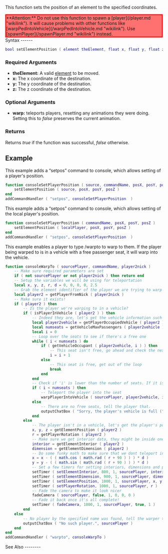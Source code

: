 This function sets the position of an element to the specified coordinates.

<div style="background: #FF7070; border: 3px solid #FF0000;">
**Attention:** Do not use this function to spawn a [player](/player.md "wikilink"). It will cause problems with other functions like [warpPedIntoVehicle](/warpPedIntoVehicle.md "wikilink").
Use [spawnPlayer](/spawnPlayer.md "wikilink") instead.

</div>
Syntax
------

``` lua
bool setElementPosition ( element theElement, float x, float y, float z [, bool warp = true ] )  
```

### Required Arguments

-   **theElement:** A valid [element](/element.md "wikilink") to be moved.
-   **x:** The x coordinate of the destination.
-   **y:** The y coordinate of the destination.
-   **z:** The z coordinate of the destination.

### Optional Arguments

-   **warp:** teleports players, resetting any animations they were doing. Setting this to *false* preserves the current animation.

### Returns

Returns *true* if the function was successful, *false* otherwise.

Example
-------

<section name="Example 1" class="server" show="true">
This example adds a “setpos” command to console, which allows setting of a player's position.

``` lua
function consoleSetPlayerPosition ( source, commandName, posX, posY, posZ )
    setElementPosition ( source, posX, posY, posZ )
end
addCommandHandler ( "setpos", consoleSetPlayerPosition  )
```

</section>
<section name="Example 2" class="client" show="false">
This example adds a “setpos” command to console, which allows setting of the local player's position.

``` lua
function consoleSetPlayerPosition ( commandName, posX, posY, posZ )
    setElementPosition ( localPlayer, posX, posY, posZ )
end
addCommandHandler ( "setpos", consoleSetPlayerPosition  )
```

</section>
<section name="Example 3" class="server" show="false">
This example enables a player to type /warpto <playername> to warp to them. If the player being warped to is in a vehicle with a free passenger seat, it will warp into the vehicle.

``` lua
function consoleWarpTo ( sourcePlayer, commandName, player2nick )
    -- Make sure required parameters are set
    if ( not sourcePlayer or not player2nick ) then return end
    -- Setup the variables we will be using for teleportation
    local x, y, z, r, d = 0, 0, 0, 0, 2.5
    -- Grab the element identifier of the player we are trying to warp to
    local player2 = getPlayerFromNick ( player2nick )
    -- Make sure it exists!
    if ( player2 ) then
        -- Is the player we're warping to in a vehicle?
        if ( isPlayerInVehicle ( player2 ) ) then
            -- Indeed they are, let's get the vehicle information such as the vehicle element itself, and the seats it's got.
            local player2vehicle = getPlayerOccupiedVehicle ( player2 )
            local numseats = getVehicleMaxPassengers ( player2vehicle )
            local i = 0
            -- Loop over the seats to see if there's a free one
            while ( i < numseats ) do
                if ( getVehicleOccupant ( player2vehicle, i ) ) then
                    -- This seat isn't free, go ahead and check the next one
                    i = i + 1
                else
                    -- This seat is free, get out of the loop
                    break
                end
            end
            -- Check if 'i' is lower than the number of seats. If it is, it means it's the number of a free seat
            if ( i < numseats ) then
                -- Teleport the player into the seat
                warpPlayerIntoVehicle ( sourcePlayer, player2vehicle, i )
            else
                -- There are no free seats, tell the player that.
                outputChatBox ( "Sorry, the player's vehicle is full (" .. getVehicleName ( player2vehicle ) .. " " .. i .. "/" .. numseats .. ")", sourcePlayer )
            end
        else
            -- The player isn't in a vehicle, let's get the player's position and warp to them.
            x, y, z = getElementPosition ( player2 )
            r = getPlayerRotation ( player2 )
            -- Make sure we get interior data, they might be inside one!
            interior = getElementInterior ( player2 )
            dimension = getElementDimension ( player2 )
            -- Do some funky math to make sure that we dont teleport inside of them (get us both stuck inside each other)
            x = x - ( ( math.cos ( math.rad ( r + 90 ) ) ) * d )
            y = y - ( ( math.sin ( math.rad ( r + 90 ) ) ) * d )
            -- Set a few timers for setting interiors, dimensions and positions
            setTimer ( setElementInterior, 800, 1, sourcePlayer, interior )
            setTimer ( setElementDimension, 900, 1, sourcePlayer, dimension )
            setTimer ( setElementPosition, 1000, 1, sourcePlayer, x, y, z )
            setTimer ( setPlayerRotation, 1000, 1, sourcePlayer, r )
            -- Fade the camera to make it look nicer
            fadeCamera ( sourcePlayer, false, 1, 0, 0, 0 )
            -- Fade it back once it's all complete!
            setTimer ( fadeCamera, 1000, 1, sourcePlayer, true, 1 )
        end
    else
        -- No player by the specified name was found, tell the warper this.
        outputChatBox ( "No such player.", sourcePlayer )
    end
end
addCommandHandler ( "warpto", consoleWarpTo )
```

</section>
See Also
--------
